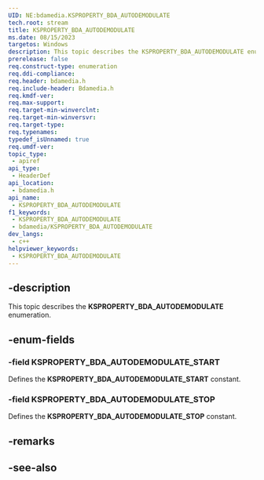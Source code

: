 ```yaml
---
UID: NE:bdamedia.KSPROPERTY_BDA_AUTODEMODULATE
tech.root: stream
title: KSPROPERTY_BDA_AUTODEMODULATE
ms.date: 08/15/2023
targetos: Windows
description: This topic describes the KSPROPERTY_BDA_AUTODEMODULATE enumeration.
prerelease: false
req.construct-type: enumeration
req.ddi-compliance: 
req.header: bdamedia.h
req.include-header: Bdamedia.h
req.kmdf-ver: 
req.max-support: 
req.target-min-winverclnt: 
req.target-min-winversvr: 
req.target-type: 
req.typenames: 
typedef_isUnnamed: true
req.umdf-ver: 
topic_type:
 - apiref
api_type:
 - HeaderDef
api_location:
 - bdamedia.h
api_name:
 - KSPROPERTY_BDA_AUTODEMODULATE
f1_keywords:
 - KSPROPERTY_BDA_AUTODEMODULATE
 - bdamedia/KSPROPERTY_BDA_AUTODEMODULATE
dev_langs:
 - c++
helpviewer_keywords:
 - KSPROPERTY_BDA_AUTODEMODULATE
---
```


## -description

This topic describes the **KSPROPERTY_BDA_AUTODEMODULATE** enumeration.

## -enum-fields

### -field KSPROPERTY_BDA_AUTODEMODULATE_START

Defines the **KSPROPERTY_BDA_AUTODEMODULATE_START** constant.

### -field KSPROPERTY_BDA_AUTODEMODULATE_STOP

Defines the **KSPROPERTY_BDA_AUTODEMODULATE_STOP** constant.

## -remarks

## -see-also
